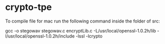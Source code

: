 # crypto-tpe

To compile file for mac run the following command inside the folder of src:

  gcc -o stegowav stegowav.c encryptLib.c -L/usr/local/openssl-1.0.2h/lib -I/usr/local/openssl-1.0.2h/include -lssl -lcrypto
